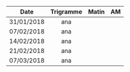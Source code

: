 |Date | Trigramme | Matin  | AM  |
|-----|:---------:|:------:|:---:|
| 31/01/2018 | ana |       |     |
| 07/02/2018 | ana |       |     |
| 14/02/2018 | ana |       |     |
| 21/02/2018 | ana |       |     |
| 07/03/2018 | ana |       |     |
